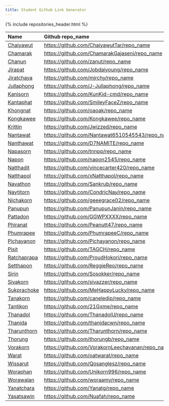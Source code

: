 ```yaml
---
title: Student Github Link Generator
---
```

{% include repositories_header.html %}
    

| Name        | Github repo_name       | Wiki            |
|:------------|:------------------------|:----------------|
| [Chaiyawut](https://github.com/ChaiyawutTar/) | <https://github.com/ChaiyawutTar/repo_name> | <https://github.com/ChaiyawutTar/repo_name/wiki/> |
| [Chamarak](https://github.com/ChamarakGajaseni/) | <https://github.com/ChamarakGajaseni/repo_name> | <https://github.com/ChamarakGajaseni/repo_name/wiki/> |
| [Chanun](https://github.com/zanut/) | <https://github.com/zanut/repo_name> | <https://github.com/zanut/repo_name/wiki/> |
| [Jirapat](https://github.com/Jobdaiyoung/) | <https://github.com/Jobdaiyoung/repo_name> | <https://github.com/Jobdaiyoung/repo_name/wiki/> |
| [Jiratchaya](https://github.com/mjrchy/) | <https://github.com/mjrchy/repo_name> | <https://github.com/mjrchy/repo_name/wiki/> |
| [Jullaphong](https://github.com/J-Jullaphong/) | <https://github.com/J-Jullaphong/repo_name> | <https://github.com/J-Jullaphong/repo_name/wiki/> |
| [Kanisorn](https://github.com/KunKid-cmd/) | <https://github.com/KunKid-cmd/repo_name> | <https://github.com/KunKid-cmd/repo_name/wiki/> |
| [Kantaphat](https://github.com/SmileyFaceZ/) | <https://github.com/SmileyFaceZ/repo_name> | <https://github.com/SmileyFaceZ/repo_name/wiki/> |
| [Khongnat](https://github.com/oaoak/) | <https://github.com/oaoak/repo_name> | <https://github.com/oaoak/repo_name/wiki/> |
| [Kongkawee](https://github.com/Kongkawee/) | <https://github.com/Kongkawee/repo_name> | <https://github.com/Kongkawee/repo_name/wiki/> |
| [Krittin](https://github.com/Jwizzed/) | <https://github.com/Jwizzed/repo_name> | <https://github.com/Jwizzed/repo_name/wiki/> |
| [Nantawat](https://github.com/Nantawat6510545543/) | <https://github.com/Nantawat6510545543/repo_name> | <https://github.com/Nantawat6510545543/repo_name/wiki/> |
| [Nanthawat](https://github.com/D7NAMITE/) | <https://github.com/D7NAMITE/repo_name> | <https://github.com/D7NAMITE/repo_name/wiki/> |
| [Napasorn](https://github.com/tnnpp/) | <https://github.com/tnnpp/repo_name> | <https://github.com/tnnpp/repo_name/wiki/> |
| [Napon](https://github.com/napon2545/) | <https://github.com/napon2545/repo_name> | <https://github.com/napon2545/repo_name/wiki/> |
| [Natthadit](https://github.com/vincecarter420/) | <https://github.com/vincecarter420/repo_name> | <https://github.com/vincecarter420/repo_name/wiki/> |
| [Natthapol](https://github.com/xNatthapol/) | <https://github.com/xNatthapol/repo_name> | <https://github.com/xNatthapol/repo_name/wiki/> |
| [Navathon](https://github.com/Sankrub/) | <https://github.com/Sankrub/repo_name> | <https://github.com/Sankrub/repo_name/wiki/> |
| [Naytitorn](https://github.com/CondricNay/) | <https://github.com/CondricNay/repo_name> | <https://github.com/CondricNay/repo_name/wiki/> |
| [Nichakorn](https://github.com/geeegrace02/) | <https://github.com/geeegrace02/repo_name> | <https://github.com/geeegrace02/repo_name/wiki/> |
| [Panupun](https://github.com/PanupunJanin/) | <https://github.com/PanupunJanin/repo_name> | <https://github.com/PanupunJanin/repo_name/wiki/> |
| [Pattadon](https://github.com/GGWPXXXX/) | <https://github.com/GGWPXXXX/repo_name> | <https://github.com/GGWPXXXX/repo_name/wiki/> |
| [Phiranat](https://github.com/Peanutt47/) | <https://github.com/Peanutt47/repo_name> | <https://github.com/Peanutt47/repo_name/wiki/> |
| [Phumrapee](https://github.com/PhumrapeeC/) | <https://github.com/PhumrapeeC/repo_name> | <https://github.com/PhumrapeeC/repo_name/wiki/> |
| [Pichayanon](https://github.com/Pichayanon/) | <https://github.com/Pichayanon/repo_name> | <https://github.com/Pichayanon/repo_name/wiki/> |
| [Pisit](https://github.com/TAGCH/) | <https://github.com/TAGCH/repo_name> | <https://github.com/TAGCH/repo_name/wiki/> |
| [Ratchaprapa](https://github.com/ProudHokori/) | <https://github.com/ProudHokori/repo_name> | <https://github.com/ProudHokori/repo_name/wiki/> |
| [Setthapon](https://github.com/ReggieReo/) | <https://github.com/ReggieReo/repo_name> | <https://github.com/ReggieReo/repo_name/wiki/> |
| [Sirin](https://github.com/Sosokker/) | <https://github.com/Sosokker/repo_name> | <https://github.com/Sosokker/repo_name/wiki/> |
| [Sivakorn](https://github.com/sivazzer/) | <https://github.com/sivazzer/repo_name> | <https://github.com/sivazzer/repo_name/wiki/> |
| [Sukprachoke](https://github.com/MeHappyLucky/) | <https://github.com/MeHappyLucky/repo_name> | <https://github.com/MeHappyLucky/repo_name/wiki/> |
| [Tanakorn](https://github.com/caneledip/) | <https://github.com/caneledip/repo_name> | <https://github.com/caneledip/repo_name/wiki/> |
| [Tantikon](https://github.com/21Gxme/) | <https://github.com/21Gxme/repo_name> | <https://github.com/21Gxme/repo_name/wiki/> |
| [Thanadol](https://github.com/ThanadolU/) | <https://github.com/ThanadolU/repo_name> | <https://github.com/ThanadolU/repo_name/wiki/> |
| [Thanida](https://github.com/thanidacwn/) | <https://github.com/thanidacwn/repo_name> | <https://github.com/thanidacwn/repo_name/wiki/> |
| [Tharunthorn](https://github.com/Tharunthorn/) | <https://github.com/Tharunthorn/repo_name> | <https://github.com/Tharunthorn/repo_name/wiki/> |
| [Thorung](https://github.com/thorungb/) | <https://github.com/thorungb/repo_name> | <https://github.com/thorungb/repo_name/wiki/> |
| [Vorakorn](https://github.com/VorakornLeechavanan/) | <https://github.com/VorakornLeechavanan/repo_name> | <https://github.com/VorakornLeechavanan/repo_name/wiki/> |
| [Warat](https://github.com/oatwarat/) | <https://github.com/oatwarat/repo_name> | <https://github.com/oatwarat/repo_name/wiki/> |
| [Wissarut](https://github.com/Qosanglesz/) | <https://github.com/Qosanglesz/repo_name> | <https://github.com/Qosanglesz/repo_name/wiki/> |
| [Woraphan](https://github.com/Unikorn996/) | <https://github.com/Unikorn996/repo_name> | <https://github.com/Unikorn996/repo_name/wiki/> |
| [Worawalan](https://github.com/woraamy/) | <https://github.com/woraamy/repo_name> | <https://github.com/woraamy/repo_name/wiki/> |
| [Yanatchara](https://github.com/Yanatg/) | <https://github.com/Yanatg/repo_name> | <https://github.com/Yanatg/repo_name/wiki/> |
| [Yasatsawin](https://github.com/Nuafah/) | <https://github.com/Nuafah/repo_name> | <https://github.com/Nuafah/repo_name/wiki/> |


